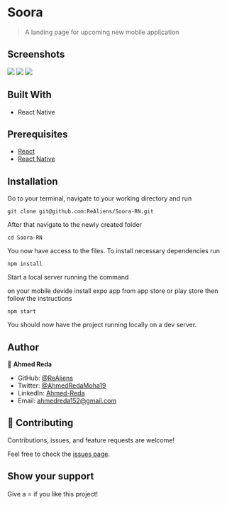 # Soora

> A landing page for upcoming new mobile application

## Screenshots

![](./screenshots/1.jpg)
![](./screenshots/2.jpg)
![](./screenshots/3.jpg)

## Built With

- React Native

## Prerequisites

- [React](https://reactjs.org/docs/getting-started.html)
- [React Native](https://reactnative.dev/docs/getting-started)

## Installation

Go to your terminal, navigate to your working directory and run

`git clone git@github.com:ReAliens/Soora-RN.git`

After that navigate to the newly created folder

`cd Soora-RN`

You now have access to the files.
To install necessary dependencies run

`npm install`

Start a local server running the command

on your mobile devide install expo app from app store or play store then follow the instructions

`npm start`

You should now have the project running locally on a dev server.

## Author

👤 **Ahmed Reda**

- GitHub: [@ReAliens](https://github.com/ReAliens)
- Twitter: [@AhmedRedaMoha19](https://twitter.com/AhmedRedaMoha19)
- LinkedIn: [Ahmed-Reda](https://www.linkedin.com/in/armali/)
- Email: ahmedreda152@gmail.com

## 🤝 Contributing

Contributions, issues, and feature requests are welcome!

Feel free to check the [issues page](../../issues/).

## Show your support

Give a ⭐️ if you like this project!
